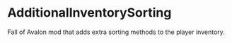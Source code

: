 # AdditionalInventorySorting

Fall of Avalon mod that adds extra sorting methods to the player inventory.
